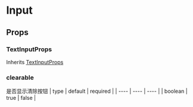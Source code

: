 # Input

## Props

### TextInputProps
Inherits [TextInputProps](https://reactnative.dev/docs/textinput)

### clearable
是否显示清除按钮
| type | default | required |
| ---- | ---- | ---- |
| boolean | true | false |